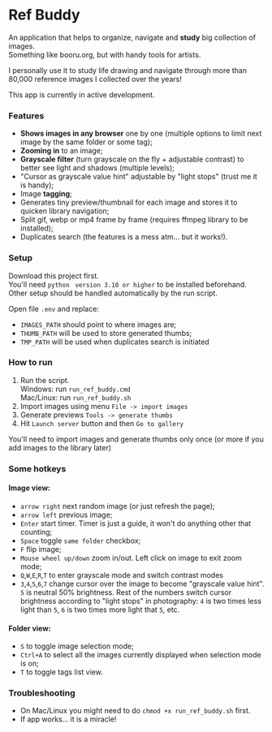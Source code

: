# Ref Buddy
An application that helps to organize, navigate and <b>study</b> big collection of images.<br/>
Something like booru.org, but with handy tools for artists.

I personally use it to study life drawing and navigate through more than 80,000 reference images I collected over the years!

This app is currently in active development.

### Features
- **Shows images in any browser** one by one (multiple options to limit next image by the same folder or some tag);
- **Zooming in** to an image;
- **Grayscale filter** (turn grayscale on the fly + adjustable contrast) to better see light and shadows (multiple levels);
- "Cursor as grayscale value hint" adjustable by "light stops" (trust me it is handy);
- Image **tagging**;
- Generates tiny preview/thumbnail for each image and stores it to quicken library navigation;
- Split gif, webp or mp4 frame by frame (requires ffmpeg library to be installed);
- Duplicates search (the features is a mess atm... but it works!).

### Setup
Download this project first.<br/>
You'll need ```python``` ``` version 3.10 or higher``` to be installed beforehand. Other setup should be handled automatically by the run script.

Open file ```.env``` and replace:
- ```IMAGES_PATH``` should point to where images are;
- ```THUMB_PATH``` will be used to store generated thumbs;
- ```TMP_PATH``` will be used when duplicates search is initiated

### How to run
1. Run the script.<br/>
Windows: run ```run_ref_buddy.cmd```<br/>
Mac/Linux: run ```run_ref_buddy.sh```
2. Import images using menu ```File -> import images```
3. Generate previews ```Tools -> generate thumbs```
4. Hit ```Launch server``` button and then ```Go to gallery```

You'll need to import images and generate thumbs only once (or more if you add images to the library later)

### Some hotkeys
#### Image view:
- ```arrow right``` next random image (or just refresh the page); 
- ```arrow left``` previous image;
- ```Enter``` start timer. Timer is just a guide, it won't do anything other that counting;
- ```Space``` toggle ```same folder``` checkbox;
- ```F``` flip image;
- ```Mouse wheel up/down``` zoom in/out. Left click on image to exit zoom mode;
- ```Q```,```W```,```E```,```R```,```T``` to enter grayscale mode and switch contrast modes
- ```3```,```4```,```5```,```6```,```7``` change cursor over the image to become "grayscale value hint". 
```5``` is neutral 50% brightness. Rest of the numbers switch cursor brightness according to "light stops" in photography: 
```4``` is two times less light than ```5```, ```6``` is two times more light that ```5```, etc.

#### Folder view:
- ```S``` to toggle image selection mode;
- ```Ctrl+A``` to select all the images currently displayed when selection mode is on;
- ```T``` to toggle tags list view.

### Troubleshooting
- On Mac/Linux you might need to do ```chmod +x run_ref_buddy.sh``` first.
- If app works... it is a miracle!